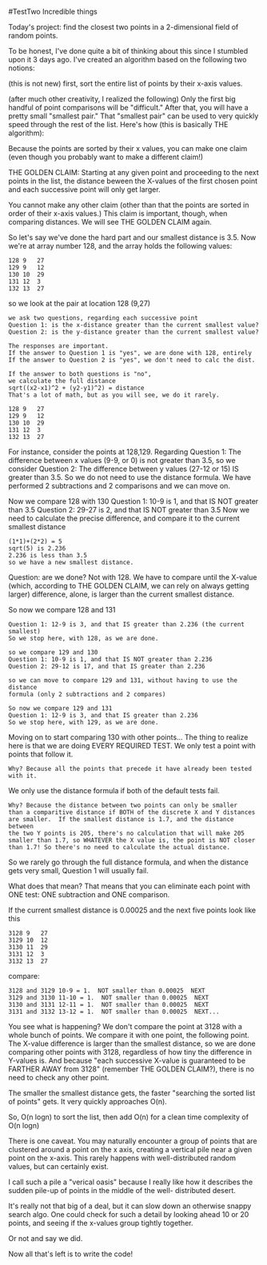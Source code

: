 #TestTwo
Incredible things

Today's project: find the closest two points in a 2-dimensional field
of random points.

To be honest, I've done quite a bit of thinking about this
since I stumbled upon it 3 days ago.  I've created an algorithm
based on the following two notions:

(this is not new) first, sort the entire list of points by
their x-axis values.

(after much other creativity, I realized the following)
Only the first big handful of point comparisons will be "difficult."
After that, you will have a pretty small "smallest pair."
That "smallest pair" can be used to very quickly speed through
the rest of the list.  Here's how (this is basically THE algorithm):

Because the points are sorted by their x values, you can make one
claim (even though you probably want to make a different claim!)

THE GOLDEN CLAIM:
Starting at any given point and proceeding to the next points in
the list, the distance beween the X-values of the first chosen
point and each successive point will only get larger.

You cannot make any other claim (other than that the points are
sorted in order of their x-axis values.)  This claim is important,
though, when comparing distances.  We will see THE GOLDEN CLAIM
again.

So let's say we've done the hard part and our smallest distance
is 3.5.  Now we're at array number 128, and the array holds the
following values:
```
128 9   27
129 9   12
130 10  29
131 12  3
132 13  27
```
so we look at the pair at location 128 (9,27)
```
we ask two questions, regarding each successive point
Question 1: is the x-distance greater than the current smallest value?
Question 2: is the y-distance greater than the current smallest value?

The responses are important.
If the answer to Question 1 is "yes", we are done with 128, entirely
If the answer to Question 2 is "yes", we don't need to calc the dist.

If the answer to both questions is "no",
we calculate the full distance
sqrt((x2-x1)^2 + (y2-y1)^2) = distance
That's a lot of math, but as you will see, we do it rarely.

128 9   27
129 9   12
130 10  29
131 12  3
132 13  27
```
For instance, consider the points at 128,129.  Regarding Question 1:
The difference between x values (9-9, or 0) is not greater than 3.5,
so we consider Question 2: The difference between y values (27-12 or 15)
IS greater than 3.5.  So we do not need to use the distance formula.
We have performed 2 subtractions and 2 comparisons and we can move on.

Now we compare 128 with 130
Question 1: 10-9 is 1, and that IS NOT greater than 3.5
Question 2: 29-27 is 2, and that IS NOT greater than 3.5
Now we need to calculate the precise difference, and compare it
to the current smallest distance 
```
(1*1)+(2*2) = 5
sqrt(5) is 2.236
2.236 is less than 3.5
so we have a new smallest distance.
```
Question: are we done?
Not with 128.  We have to compare until the X-value (which, according to
THE GOLDEN CLAIM, we can rely on always getting larger) difference, alone,
is larger than the current smallest distance.

So now we compare 128 and 131
```
Question 1: 12-9 is 3, and that IS greater than 2.236 (the current smallest)
So we stop here, with 128, as we are done.

so we compare 129 and 130
Question 1: 10-9 is 1, and that IS NOT greater than 2.236
Question 2: 29-12 is 17, and that IS greater than 2.236

so we can move to compare 129 and 131, without having to use the distance
formula (only 2 subtractions and 2 compares)

So now we compare 129 and 131
Question 1: 12-9 is 3, and that IS greater than 2.236
So we stop here, with 129, as we are done.
```
Moving on to start comparing 130 with other points...
The thing to realize here is that we are doing EVERY REQUIRED TEST.
We only test a point with points that follow it.
```
Why? Because all the points that precede it have already been tested
with it.
```
We only use the distance formula if both of the default tests fail.
```
Why? Because the distance between two points can only be smaller
than a comparitive distance if BOTH of the discrete X and Y distances
are smaller.  If the smallest distance is 1.7, and the distance between
the two Y points is 205, there's no calculation that will make 205
smaller than 1.7, so WHATEVER the X value is, the point is NOT closer
than 1.7! So there's no need to calculate the actual distance.
```
So we rarely go through the full distance formula, and when the distance
gets very small, Question 1 will usually fail.

What does that mean?
That means that you can eliminate each point with ONE test: ONE
subtraction and ONE comparison.

If the current smallest distance is 0.00025
and the next five points look like this
```
3128 9   27
3129 10  12
3130 11  29
3131 12  3
3132 13  27
```
compare:
```
3128 and 3129 10-9 = 1.  NOT smaller than 0.00025  NEXT
3129 and 3130 11-10 = 1.  NOT smaller than 0.00025  NEXT
3130 and 3131 12-11 = 1.  NOT smaller than 0.00025  NEXT
3131 and 3132 13-12 = 1.  NOT smaller than 0.00025  NEXT...
```
You see what is happening?  We don't compare the point at 3128
with a whole bunch of points.  We compare it with one point,
the following point.  The X-value difference is larger than
the smallest distance, so we are done comparing other points
with 3128, regardless of how tiny the difference in Y-values is.
And because "each successive X-value is guaranteed to be FARTHER
AWAY from 3128" (remember THE GOLDEN CLAIM?), there is no need
to check any other point.

The smaller the smallest distance gets, the faster "searching the
sorted list of points" gets.  It very quickly approaches O(n).

So, O(n logn) to sort the list, then add O(n) for a clean
time complexity of O(n logn)

There is one caveat.
You may naturally encounter a group of points that are clustered
around a point on the x axis, creating a vertical pile near a
given point on the x-axis.  This rarely happens with well-distributed
random values, but can certainly exist.

I call such a pile a "verical oasis" because I really like how it
describes the sudden pile-up of points in the middle of the well-
distributed desert.

It's really not that big of a deal, but it can slow down an otherwise
snappy search algo.  One could check for such a detail by looking ahead
10 or 20 points, and seeing if the x-values group tightly together.

Or not and say we did.

Now all that's left is to write the code!

